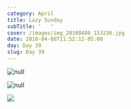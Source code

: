 ```yaml
---
category: April
title: Lazy Sunday
subTitle: '   '
cover: /images/img_20180408_153236.jpg
date: 2018-04-08T11:52:12-05:00
day: Day 39
slug: Day 39
---
```

![null](/images/img_20180408_153236.jpg)

![null](/images/img_20180408_152405.jpg)

![](/images/mvimg_20180408_121318.jpg)
